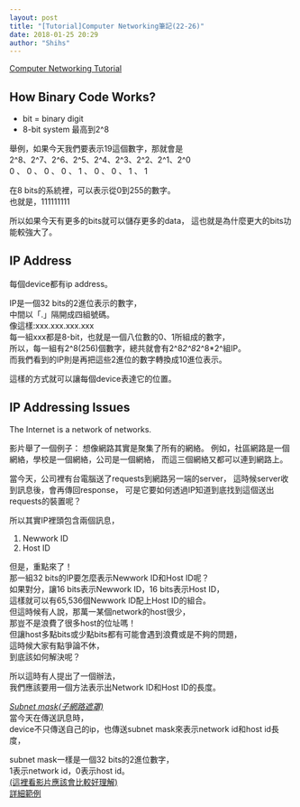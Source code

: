 ```yaml
---
layout: post
title: "[Tutorial]Computer Networking筆記(22-26)"
date: 2018-01-25 20:29
author: "Shihs"
---
```


[Computer Networking Tutorial](https://www.youtube.com/playlist?list=PL6gx4Cwl9DGBpuvPW0aHa7mKdn_k9SPKO)

## **How Binary Code Works?**
- bit = binary digit
- 8-bit system 最高到2^8

舉例，如果今天我們要表示19這個數字，那就會是<br>
2^8、2^7、2^6、2^5、2^4、2^3、2^2、2^1、2^0<br>
 0 、 0 、 0 、 0 、 1 、 0 、 0 、 1 、 1<br>
 
在8 bits的系統裡，可以表示從0到255的數字。<br>
也就是，111111111<br>

所以如果今天有更多的bits就可以儲存更多的data，
這也就是為什麼更大的bits功能較強大了。



## **IP Address**
每個device都有ip address。

IP是一個32 bits的2進位表示的數字，<br>
中間以「.」隔開成四組號碼。<br>
像這樣:xxx.xxx.xxx.xxx<br>
每一組xxx都是8-bit，也就是一個八位數的0、1所組成的數字，<br>
所以，每一組有2^8(256)個數字，總共就會有2^8*2^8*2^8*2^組IP。<br>
而我們看到的IP則是再把這些2進位的數字轉換成10進位表示。<br>

這樣的方式就可以讓每個device表達它的位置。



## **IP Addressing Issues**
The Internet is a network of networks.

影片舉了一個例子：
想像網路其實是聚集了所有的網絡。
例如，社區網路是一個網絡，學校是一個網絡，公司是一個網絡，
而這三個網絡又都可以連到網路上。

當今天，公司裡有台電腦送了requests到網路另一端的server，
這時候server收到訊息後，會再傳回response，
可是它要如何透過IP知道到底找到這個送出requests的裝置呢？

所以其實IP裡頭包含兩個訊息，
1. Newwork ID
2. Host ID

但是，重點來了！<br>
那一組32 bits的IP要怎麼表示Newwork ID和Host ID呢？<br>
如果對分，讓16 bits表示Newwork ID，16 bits表示Host ID，<br>
這樣就可以有65,536個Newwork ID配上Host ID的組合。<br>
但這時候有人說，那萬一某個network的host很少，<br>
那豈不是浪費了很多host的位址嗎！<br>
但讓host多點bits或少點bits都有可能會遇到浪費或是不夠的問題，<br>
這時候大家有點爭論不休，<br>
到底該如何解決呢？<br>

所以這時有人提出了一個辦法，<br>
我們應該要用一個方法表示出Network ID和Host ID的長度。<br>

[*Subnet mask(子網路遮罩)*](https://www.youtube.com/watch?v=D0a9hTEW48Y)<br>
當今天在傳送訊息時，<br>
device不只傳送自己的ip，也傳送subnet mask來表示network id和host id長度，<br>

subnet mask一樣是一個32 bits的2進位數字，<br>
1表示network id，0表示host id。<br>
[(這裡看影片應該會比較好理解)](https://www.youtube.com/watch?v=FM169QUIQco&list=PL6gx4Cwl9DGBpuvPW0aHa7mKdn_k9SPKO&index=25)<br>
[詳細範例](https://www.youtube.com/watch?v=Upk5MU7vGAg&index=26&list=PL6gx4Cwl9DGBpuvPW0aHa7mKdn_k9SPKO)<br>


